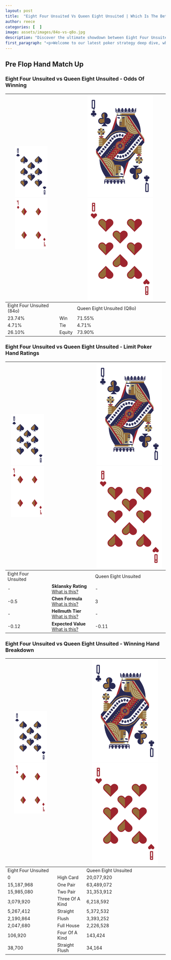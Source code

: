 ```yaml
---
layout: post
title:  "Eight Four Unsuited Vs Queen Eight Unsuited | Which Is The Better Hand In Poker? A Complete Guide"
author: reece
categories: [  ]
image: assets/images/84o-vs-q8o.jpg
description: "Discover the ultimate showdown between Eight Four Unsuited and Queen Eight Unsuited in poker! Uncover the odds, strategies, and scenarios where one hand triumphs over the other. Get ready to up your poker game with this thrilling analysis."
first_paragraph: "<p>Welcome to our latest poker strategy deep dive, where we're pitting two distinct hands against each other in a high-stakes showdown: Eight Four Unsuited vs Queen Eight Unsuited.</p><p>In the dynamic world of poker, every decision counts, and knowing which hand holds the upper hand is key to your success at the table.</p><p>In this article, we'll dissect these two hands, explore the scenarios where one dominates the other, and equip you with the knowledge to make strategic choices that can tip the odds in your favor.</p><p>Get ready to unravel the intriguing dynamics of these poker hands and elevate your game to new heights.</p>"
---
```




[comment]: # (sp0)

## Pre Flop Hand Match Up

<div class="table hand-ratings" markdown="1"> 



### Eight Four Unsuited vs Queen Eight Unsuited - Odds Of Winning


    
| ![image info](assets/images/hand1/8.png) ![image info](assets/images/hand1/4o.png) |  | ![image info](assets/images/hand2/Q.png) ![image info](assets/images/hand2/8o.png) |
| -------- | -------- | -------- |
| Eight Four Unsuited (84o) |  | Queen Eight Unsuited (Q8o) |
| 23.74% | Win | 71.55% |
| 4.71% | Tie | 4.71% |
| 26.10% | Equity | 73.90% |




[comment]: # (sp1)



### Eight Four Unsuited vs Queen Eight Unsuited - Limit Poker Hand Ratings


    
| ![image info](assets/images/hand1/8.png) ![image info](assets/images/hand1/4o.png) |  | ![image info](assets/images/hand2/Q.png) ![image info](assets/images/hand2/8o.png) |
| -------- | -------- | -------- |
| Eight Four Unsuited |  | Queen Eight Unsuited |
| - | **Sklansky Rating** [What is this?](/sklansky-rating-explained) | - |
| -0.5 | **Chen Formula** [What is this?](/chen-formula-explained) | 3 |
| - | **Hellmuth Tier** [What is this?](/Hellmuth-tier-explained) | - |
| -0.12 | **Expected Value** [What is this?](/expected-value-explained) | -0.11 |




[comment]: # (sp2)



### Eight Four Unsuited vs Queen Eight Unsuited - Winning Hand Breakdown


    
| ![image info](assets/images/hand1/8.png) ![image info](assets/images/hand1/4o.png) |  | ![image info](assets/images/hand2/Q.png) ![image info](assets/images/hand2/8o.png) |
| -------- | -------- | -------- |
| Eight Four Unsuited |  | Queen Eight Unsuited |
| 0 | High Card | 20,077,920 |
| 15,187,968 | One Pair | 63,489,072 |
| 15,985,080 | Two Pair | 31,353,912 |
| 3,079,920 | Three Of A Kind | 6,218,592 |
| 5,267,412 | Straight | 5,372,532 |
| 2,190,864 | Flush | 3,393,252 |
| 2,047,680 | Full House | 2,226,528 |
| 106,920 | Four Of A Kind | 143,424 |
| 38,700 | Straight Flush | 34,164 |




[comment]: # (sp3)



</div>

[comment]: # (sp4)



[comment]: # (sp5)

